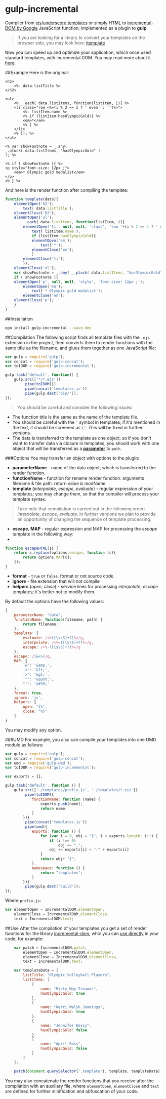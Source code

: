# gulp-incremental

Compiler from [ejs](http://www.embeddedjs.com/)/[underscore templates](http://underscorejs.org/#template) or simply HTML to [incremental-DOM by Google](http://google.github.io/incremental-dom/) JavaScript function; implemented as a plugin to **gulp**.

> If you are looking for a library to convert your templates on the browser side, you may look here: [itemplate](https://github.com/Rapid-Application-Development-JS/itemplate)

Now you can speed up and optimize your application, which once used standard templates, with incremental DOM. You may read more about it [here](https://medium.com/google-developers/introducing-incremental-dom-e98f79ce2c5f).

##Example
Here is the original:

```ejs
<h2>
    <%- data.listTitle %>
</h2>

<ul>
    <% _.each( data.listItems, function(listItem, i){ %>
    <li class="row <%=(i % 2 == 1 ? ' even' : '')%>">
        <%- listItem.name %>
        <% if (listItem.hasOlympicGold){ %>
        <em>*</em>
        <% } %>
    </li>
    <% }); %>
</ul>

<% var showFootnote = _.any(
_.pluck( data.listItems, "hasOlympicGold" )
); %>

<% if ( showFootnote ){ %>
<p style="font-size: 12px ;">
    <em>* Olympic gold medalist</em>
</p>
<% } %>
```
And here is the render function after compiling the template:
 
```javascript
function template(data){
	elementOpen('h2');
		text( data.listTitle );
	elementClose('h2');
	elementOpen('ul');
		_.each( data.listItems, function(listItem, i){     
		elementOpen('li', null, null, 'class', 'row '+(i % 2 == 1 ? ' even' : ''));
			text( listItem.name );
			if (listItem.hasOlympicGold){         
			elementOpen('em');
				text('*');
			elementClose('em');
			}     
		elementClose('li');     
		}); 
	elementClose('ul');  
	var showFootnote = _.any( _.pluck( data.listItems, "hasOlympicGold" ) );  
	if ( showFootnote ){ 
	elementOpen('p', null, null, 'style', 'font-size: 12px ;');
		elementOpen('em');
			text('* Olympic gold medalist');
		elementClose('em');
	elementClose('p');
	}
}
```
##Installation

```bash
npm install gulp-incremental --save-dev
```
##Compilation
The following script finds all template files with the `.ejs` extension in the project, then converts them to render functions with the same title as the filename, and glues them together as one JavaScript file:

```javascript
var gulp = require('gulp');
var concat = require('gulp-concat');
var toIDOM = require('gulp-incremental');

gulp.task('default', function() {
    gulp.src(['*/*.ejs'])
        .pipe(toIDOM())
        .pipe(concat('templates.js'))
        .pipe(gulp.dest('bin/'));
});
```

> You should be careful and consider the following issues:
>
* The function title is the same as the name of the template file.
* You should be careful with the `'` symbol in templates; if it's mentioned in the text, it should be screened as `\'`. This will be fixed in further versions.
* The data is transferred to the template as one object; so if you don't want to transfer data via closure in templates, you should work with one object that will be transferred as a [**parameter**](#parameterName) to `path`.

###Options
You may transfer an object with options to the plugin:

* **parameterName**<a name="parameterName"></a> - name of the data object, which is transferred to the render function.
* **functionName** - function for rename render function: arguments filename & file path.
return value is modName
* **template** (*interpolate*, *escape*, *evaluate*) - regular expression of your templates; you may change them, so that the compiler will process your template syntax. 
> Take note that compilation is carried out in the following order: *interpolate*, *escape*, *evaluate*. In further versions we plan to provide an opportunity of changing the sequence of template processing.

* **escape**, **MAP** - regular expression and MAP for processing the *escape* template in the following way:
* 
```javascript
function escapeHTML(s) {
    return s.replace(options.escape, function (c){
        return options.MAP[c];
    });
}
```
* **format** - `true` or `false`, format or not source code.
* **ignore** - file extension that will not compile
* **helpers** (*open*, *close*) - service lines for processing *interpolate*, *escape* templates; it's better not to modify them.


By default the options have the following values:

```javascript
{
    parameterName: "data",
    functionName: function(filename, path) {
        return filename;
    },
    template: {
        evaluate: /<%([\s\S]+?)%>/g,
        interpolate: /<%=([\s\S]+?)%>/g,
        escape: /<%-([\s\S]+?)%>/g
    },
    escape: /[&<>]/g,
    MAP: {
        '&': '&amp;',
        '<': '&lt;',
        '>': '&gt;',
        '"': '&quot;',
        "'": '&#39;'
    },
    format: true,
    ignore: 'js',
    helpers: {
        open: "{%",
        close: "%}"
    }
}
```
You may modify any option.

###UMD
For example, you also can compile your templates into one UMD module as follows:

```javascript
var gulp = require('gulp');
var concat = require('gulp-concat');
var umd = require('gulp-umd');
var toIDOM = require('gulp-incremental');

var exports = [];

gulp.task('default', function () {
    gulp.src(['./templates/prefix.js', './templates/*.ejs'])
        .pipe(toIDOM({
            functionName: function (name) {
                exports.push(name);
                return name;
            }
        }))
        .pipe(concat('templates.js'))
        .pipe(umd({
            exports: function () {
                for (var i = 0, obj = "{"; i < exports.length; i++) {
                    if (i !== 0)
                        obj += ",";
                    obj += exports[i] + ":" + exports[i]
                }
                return obj+ "}";
            },
            namespace: function () {
                return "templates";
            }
        }))
        .pipe(gulp.dest('build'));
});
```
Where `prefix.js`:

```javascript
var elementOpen = IncrementalDOM.elementOpen,
    elementClose = IncrementalDOM.elementClose,
    text = IncrementalDOM.text;
```


##Use
After the compilation of your templates you get a set of render functions for the library [incremental-dom](https://github.com/google/incremental-dom), whic you can [use directly](http://google.github.io/incremental-dom/#api/patch) in your code, for example:

```javascript
    var patch = IncrementalDOM.patch,
        elementOpen = IncrementalDOM.elementOpen,
        elementClose = IncrementalDOM.elementClose,
        text = IncrementalDOM.text;

    var templateData = {
        listTitle: "Olympic Volleyball Players",
        listItems: [
            {
                name: "Misty May-Treanor",
                hasOlympicGold: true
            },
            {
                name: "Kerri Walsh Jennings",
                hasOlympicGold: true
            },
            {
                name: "Jennifer Kessy",
                hasOlympicGold: false
            },
            {
                name: "April Ross",
                hasOlympicGold: false
            }
        ]
    };

    patch(document.querySelector('.template'), template, templateData);
``` 
You may also concatenate the render functions that you receive after the compilation with an auxiliary file, where `elementOpen`, `elementClose` and `text` are defined for further minification and obfuscation of your code.